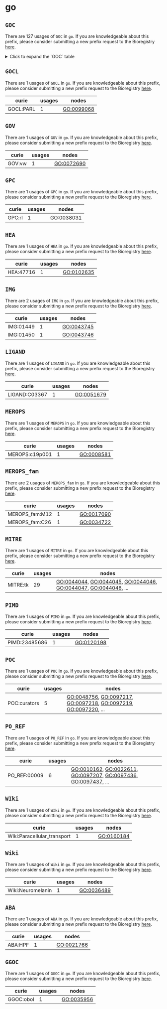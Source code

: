 # go

## `GOC`

There are 127 usages of `GOC` in `go`.
If you are knowledgeable about this prefix, please consider submitting a new prefix
request to the Bioregistry [here](https://github.com/biopragmatics/bioregistry/issues/new?assignees=cthoyt&labels=New%2CPrefix&template=new-prefix.yml&title=%5BResource%5D%3A%20GOC).

<details>
<summary>Click to expand the `GOC` table</summary>

| curie                              |   usages | nodes                                                                                                                                                                                                                                                                                            |
|------------------------------------|----------|--------------------------------------------------------------------------------------------------------------------------------------------------------------------------------------------------------------------------------------------------------------------------------------------------|
| GOC:TermGenie                      |     4453 | [GO:0000917](http://purl.obolibrary.org/obo/GO_0000917), [GO:0002036](http://purl.obolibrary.org/obo/GO_0002036), [GO:0002037](http://purl.obolibrary.org/obo/GO_0002037), [GO:0002038](http://purl.obolibrary.org/obo/GO_0002038), [GO:0003352](http://purl.obolibrary.org/obo/GO_0003352), ... |
| GOC:mah                            |     2066 | [GO:0000014](http://purl.obolibrary.org/obo/GO_0000014), [GO:0000027](http://purl.obolibrary.org/obo/GO_0000027), [GO:0000028](http://purl.obolibrary.org/obo/GO_0000028), [GO:0000045](http://purl.obolibrary.org/obo/GO_0000045), [GO:0000055](http://purl.obolibrary.org/obo/GO_0000055), ... |
| GOC:tb                             |      874 | [GO:0000132](http://purl.obolibrary.org/obo/GO_0000132), [GO:0000148](http://purl.obolibrary.org/obo/GO_0000148), [GO:0000452](http://purl.obolibrary.org/obo/GO_0000452), [GO:0000459](http://purl.obolibrary.org/obo/GO_0000459), [GO:0000469](http://purl.obolibrary.org/obo/GO_0000469), ... |
| GOC:obol                           |      792 | [GO:0000915](http://purl.obolibrary.org/obo/GO_0000915), [GO:0010411](http://purl.obolibrary.org/obo/GO_0010411), [GO:0032655](http://purl.obolibrary.org/obo/GO_0032655), [GO:0032695](http://purl.obolibrary.org/obo/GO_0032695), [GO:0032735](http://purl.obolibrary.org/obo/GO_0032735), ... |
| GOC:bf                             |      739 | [GO:0000038](http://purl.obolibrary.org/obo/GO_0000038), [GO:0000165](http://purl.obolibrary.org/obo/GO_0000165), [GO:0000185](http://purl.obolibrary.org/obo/GO_0000185), [GO:0000186](http://purl.obolibrary.org/obo/GO_0000186), [GO:0000836](http://purl.obolibrary.org/obo/GO_0000836), ... |
| GOC:dph                            |      493 | [GO:0000146](http://purl.obolibrary.org/obo/GO_0000146), [GO:0000335](http://purl.obolibrary.org/obo/GO_0000335), [GO:0000336](http://purl.obolibrary.org/obo/GO_0000336), [GO:0000337](http://purl.obolibrary.org/obo/GO_0000337), [GO:0000749](http://purl.obolibrary.org/obo/GO_0000749), ... |
| GOC:add                            |      234 | [GO:0001779](http://purl.obolibrary.org/obo/GO_0001779), [GO:0001865](http://purl.obolibrary.org/obo/GO_0001865), [GO:0001867](http://purl.obolibrary.org/obo/GO_0001867), [GO:0001868](http://purl.obolibrary.org/obo/GO_0001868), [GO:0001869](http://purl.obolibrary.org/obo/GO_0001869), ... |
| GOC:vw                             |      172 | [GO:0000078](http://purl.obolibrary.org/obo/GO_0000078), [GO:0000196](http://purl.obolibrary.org/obo/GO_0000196), [GO:0000348](http://purl.obolibrary.org/obo/GO_0000348), [GO:0000365](http://purl.obolibrary.org/obo/GO_0000365), [GO:0000366](http://purl.obolibrary.org/obo/GO_0000366), ... |
| GOC:signaling                      |      153 | [GO:0003136](http://purl.obolibrary.org/obo/GO_0003136), [GO:0003267](http://purl.obolibrary.org/obo/GO_0003267), [GO:0003306](http://purl.obolibrary.org/obo/GO_0003306), [GO:0003307](http://purl.obolibrary.org/obo/GO_0003307), [GO:0003308](http://purl.obolibrary.org/obo/GO_0003308), ... |
| GOC:mtg_kidney_jan10               |       84 | [GO:0034672](http://purl.obolibrary.org/obo/GO_0034672), [GO:0039003](http://purl.obolibrary.org/obo/GO_0039003), [GO:0039006](http://purl.obolibrary.org/obo/GO_0039006), [GO:0039009](http://purl.obolibrary.org/obo/GO_0039009), [GO:0039011](http://purl.obolibrary.org/obo/GO_0039011), ... |
| GOC:dos                            |       83 | [GO:0008407](http://purl.obolibrary.org/obo/GO_0008407), [GO:0009415](http://purl.obolibrary.org/obo/GO_0009415), [GO:0009725](http://purl.obolibrary.org/obo/GO_0009725), [GO:0009733](http://purl.obolibrary.org/obo/GO_0009733), [GO:0009735](http://purl.obolibrary.org/obo/GO_0009735), ... |
| GOC:sl                             |       66 | [GO:0005980](http://purl.obolibrary.org/obo/GO_0005980), [GO:0005981](http://purl.obolibrary.org/obo/GO_0005981), [GO:0008584](http://purl.obolibrary.org/obo/GO_0008584), [GO:0008585](http://purl.obolibrary.org/obo/GO_0008585), [GO:0008610](http://purl.obolibrary.org/obo/GO_0008610), ... |
| GOC:jl                             |       61 | [GO:0006607](http://purl.obolibrary.org/obo/GO_0006607), [GO:0006928](http://purl.obolibrary.org/obo/GO_0006928), [GO:0009877](http://purl.obolibrary.org/obo/GO_0009877), [GO:0016032](http://purl.obolibrary.org/obo/GO_0016032), [GO:0019048](http://purl.obolibrary.org/obo/GO_0019048), ... |
| GOC:krc                            |       55 | [GO:0000950](http://purl.obolibrary.org/obo/GO_0000950), [GO:0000953](http://purl.obolibrary.org/obo/GO_0000953), [GO:0003918](http://purl.obolibrary.org/obo/GO_0003918), [GO:0004175](http://purl.obolibrary.org/obo/GO_0004175), [GO:0004252](http://purl.obolibrary.org/obo/GO_0004252), ... |
| GOC:rl                             |       51 | [GO:0000124](http://purl.obolibrary.org/obo/GO_0000124), [GO:0000159](http://purl.obolibrary.org/obo/GO_0000159), [GO:0001837](http://purl.obolibrary.org/obo/GO_0001837), [GO:0003138](http://purl.obolibrary.org/obo/GO_0003138), [GO:0003265](http://purl.obolibrary.org/obo/GO_0003265), ... |
| GOC:mtg_heart                      |       49 | [GO:0003139](http://purl.obolibrary.org/obo/GO_0003139), [GO:0003142](http://purl.obolibrary.org/obo/GO_0003142), [GO:0003146](http://purl.obolibrary.org/obo/GO_0003146), [GO:0003161](http://purl.obolibrary.org/obo/GO_0003161), [GO:0003162](http://purl.obolibrary.org/obo/GO_0003162), ... |
| GOC:BHF                            |       39 | [GO:0030228](http://purl.obolibrary.org/obo/GO_0030228), [GO:0032615](http://purl.obolibrary.org/obo/GO_0032615), [GO:0032619](http://purl.obolibrary.org/obo/GO_0032619), [GO:0032620](http://purl.obolibrary.org/obo/GO_0032620), [GO:0032621](http://purl.obolibrary.org/obo/GO_0032621), ... |
| GOC:bhm                            |       38 | [GO:0000109](http://purl.obolibrary.org/obo/GO_0000109), [GO:0016602](http://purl.obolibrary.org/obo/GO_0016602), [GO:0017053](http://purl.obolibrary.org/obo/GO_0017053), [GO:0031297](http://purl.obolibrary.org/obo/GO_0031297), [GO:0042824](http://purl.obolibrary.org/obo/GO_0042824), ... |
| GOC:yaf                            |       38 | [GO:0003179](http://purl.obolibrary.org/obo/GO_0003179), [GO:0006636](http://purl.obolibrary.org/obo/GO_0006636), [GO:0006972](http://purl.obolibrary.org/obo/GO_0006972), [GO:0030223](http://purl.obolibrary.org/obo/GO_0030223), [GO:0035623](http://purl.obolibrary.org/obo/GO_0035623), ... |
| GOC:pr                             |       37 | [GO:0005080](http://purl.obolibrary.org/obo/GO_0005080), [GO:0006490](http://purl.obolibrary.org/obo/GO_0006490), [GO:0007528](http://purl.obolibrary.org/obo/GO_0007528), [GO:0007595](http://purl.obolibrary.org/obo/GO_0007595), [GO:0008303](http://purl.obolibrary.org/obo/GO_0008303), ... |
| GOC:ab                             |       27 | [GO:0009897](http://purl.obolibrary.org/obo/GO_0009897), [GO:0009898](http://purl.obolibrary.org/obo/GO_0009898), [GO:0010009](http://purl.obolibrary.org/obo/GO_0010009), [GO:0031232](http://purl.obolibrary.org/obo/GO_0031232), [GO:0031233](http://purl.obolibrary.org/obo/GO_0031233), ... |
| GOC:vk                             |       25 | [GO:0000724](http://purl.obolibrary.org/obo/GO_0000724), [GO:0004497](http://purl.obolibrary.org/obo/GO_0004497), [GO:0005129](http://purl.obolibrary.org/obo/GO_0005129), [GO:0005157](http://purl.obolibrary.org/obo/GO_0005157), [GO:0019827](http://purl.obolibrary.org/obo/GO_0019827), ... |
| GOC:bm                             |       25 | [GO:0019068](http://purl.obolibrary.org/obo/GO_0019068), [GO:0039631](http://purl.obolibrary.org/obo/GO_0039631), [GO:0039632](http://purl.obolibrary.org/obo/GO_0039632), [GO:0039633](http://purl.obolibrary.org/obo/GO_0039633), [GO:0043493](http://purl.obolibrary.org/obo/GO_0043493), ... |
| GOC:go_curators                    |       21 | [GO:0000703](http://purl.obolibrary.org/obo/GO_0000703), [GO:0002060](http://purl.obolibrary.org/obo/GO_0002060), [GO:0002061](http://purl.obolibrary.org/obo/GO_0002061), [GO:0005345](http://purl.obolibrary.org/obo/GO_0005345), [GO:0005350](http://purl.obolibrary.org/obo/GO_0005350), ... |
| GOC:jh2                            |       19 | [GO:0005656](http://purl.obolibrary.org/obo/GO_0005656), [GO:0006267](http://purl.obolibrary.org/obo/GO_0006267), [GO:0006352](http://purl.obolibrary.org/obo/GO_0006352), [GO:0006353](http://purl.obolibrary.org/obo/GO_0006353), [GO:0006354](http://purl.obolibrary.org/obo/GO_0006354), ... |
| GOC:cls                            |       19 | [GO:0021504](http://purl.obolibrary.org/obo/GO_0021504), [GO:0021539](http://purl.obolibrary.org/obo/GO_0021539), [GO:0021541](http://purl.obolibrary.org/obo/GO_0021541), [GO:0021547](http://purl.obolibrary.org/obo/GO_0021547), [GO:0021550](http://purl.obolibrary.org/obo/GO_0021550), ... |
| GOC:cjm                            |       18 | [GO:0000502](http://purl.obolibrary.org/obo/GO_0000502), [GO:0001957](http://purl.obolibrary.org/obo/GO_0001957), [GO:0005922](http://purl.obolibrary.org/obo/GO_0005922), [GO:0008406](http://purl.obolibrary.org/obo/GO_0008406), [GO:0009654](http://purl.obolibrary.org/obo/GO_0009654), ... |
| GOC:txnOH                          |       16 | [GO:0001109](http://purl.obolibrary.org/obo/GO_0001109), [GO:0001112](http://purl.obolibrary.org/obo/GO_0001112), [GO:0001172](http://purl.obolibrary.org/obo/GO_0001172), [GO:0001173](http://purl.obolibrary.org/obo/GO_0001173), [GO:0001192](http://purl.obolibrary.org/obo/GO_0001192), ... |
| GOC:al                             |       16 | [GO:0005643](http://purl.obolibrary.org/obo/GO_0005643), [GO:0006611](http://purl.obolibrary.org/obo/GO_0006611), [GO:0006886](http://purl.obolibrary.org/obo/GO_0006886), [GO:0036127](http://purl.obolibrary.org/obo/GO_0036127), [GO:0036245](http://purl.obolibrary.org/obo/GO_0036245), ... |
| GOC:sart                           |       15 | [GO:0004503](http://purl.obolibrary.org/obo/GO_0004503), [GO:0007593](http://purl.obolibrary.org/obo/GO_0007593), [GO:0015276](http://purl.obolibrary.org/obo/GO_0015276), [GO:0016322](http://purl.obolibrary.org/obo/GO_0016322), [GO:0022824](http://purl.obolibrary.org/obo/GO_0022824), ... |
| GOC:hjd                            |       14 | [GO:0000154](http://purl.obolibrary.org/obo/GO_0000154), [GO:0002151](http://purl.obolibrary.org/obo/GO_0002151), [GO:0004397](http://purl.obolibrary.org/obo/GO_0004397), [GO:0004812](http://purl.obolibrary.org/obo/GO_0004812), [GO:0006400](http://purl.obolibrary.org/obo/GO_0006400), ... |
| GOC:ecd                            |       14 | [GO:0003725](http://purl.obolibrary.org/obo/GO_0003725), [GO:0004745](http://purl.obolibrary.org/obo/GO_0004745), [GO:0007228](http://purl.obolibrary.org/obo/GO_0007228), [GO:0008589](http://purl.obolibrary.org/obo/GO_0008589), [GO:0010501](http://purl.obolibrary.org/obo/GO_0010501), ... |
| GOC:sp                             |       14 | [GO:0035098](http://purl.obolibrary.org/obo/GO_0035098), [GO:0035605](http://purl.obolibrary.org/obo/GO_0035605), [GO:0036292](http://purl.obolibrary.org/obo/GO_0036292), [GO:0036310](http://purl.obolibrary.org/obo/GO_0036310), [GO:0036317](http://purl.obolibrary.org/obo/GO_0036317), ... |
| GOC:rk                             |       13 | [GO:0008544](http://purl.obolibrary.org/obo/GO_0008544), [GO:0009913](http://purl.obolibrary.org/obo/GO_0009913), [GO:0009957](http://purl.obolibrary.org/obo/GO_0009957), [GO:0010481](http://purl.obolibrary.org/obo/GO_0010481), [GO:0010482](http://purl.obolibrary.org/obo/GO_0010482), ... |
| GOC:autophagy                      |       12 | [GO:0000421](http://purl.obolibrary.org/obo/GO_0000421), [GO:0016240](http://purl.obolibrary.org/obo/GO_0016240), [GO:0016243](http://purl.obolibrary.org/obo/GO_0016243), [GO:0030399](http://purl.obolibrary.org/obo/GO_0030399), [GO:0034423](http://purl.obolibrary.org/obo/GO_0034423), ... |
| GOC:kmv                            |       11 | [GO:0030056](http://purl.obolibrary.org/obo/GO_0030056), [GO:0031045](http://purl.obolibrary.org/obo/GO_0031045), [GO:0032127](http://purl.obolibrary.org/obo/GO_0032127), [GO:0032253](http://purl.obolibrary.org/obo/GO_0032253), [GO:0032256](http://purl.obolibrary.org/obo/GO_0032256), ... |
| GOC:mtg_cardiac_conduct_nov11      |       10 | [GO:0003163](http://purl.obolibrary.org/obo/GO_0003163), [GO:0005222](http://purl.obolibrary.org/obo/GO_0005222), [GO:0038166](http://purl.obolibrary.org/obo/GO_0038166), [GO:0060921](http://purl.obolibrary.org/obo/GO_0060921), [GO:0060930](http://purl.obolibrary.org/obo/GO_0060930), ... |
| GOC:ebc                            |       10 | [GO:0005546](http://purl.obolibrary.org/obo/GO_0005546), [GO:0008432](http://purl.obolibrary.org/obo/GO_0008432), [GO:0035639](http://purl.obolibrary.org/obo/GO_0035639), [GO:0035683](http://purl.obolibrary.org/obo/GO_0035683), [GO:0035684](http://purl.obolibrary.org/obo/GO_0035684), ... |
| GOC:rb                             |        9 | [GO:0000054](http://purl.obolibrary.org/obo/GO_0000054), [GO:0004574](http://purl.obolibrary.org/obo/GO_0004574), [GO:0030956](http://purl.obolibrary.org/obo/GO_0030956), [GO:0036402](http://purl.obolibrary.org/obo/GO_0036402), [GO:0051085](http://purl.obolibrary.org/obo/GO_0051085), ... |
| GOC:rph                            |        9 | [GO:0001822](http://purl.obolibrary.org/obo/GO_0001822), [GO:0007042](http://purl.obolibrary.org/obo/GO_0007042), [GO:0010917](http://purl.obolibrary.org/obo/GO_0010917), [GO:0010918](http://purl.obolibrary.org/obo/GO_0010918), [GO:0035752](http://purl.obolibrary.org/obo/GO_0035752), ... |
| GOC:elh                            |        9 | [GO:0003690](http://purl.obolibrary.org/obo/GO_0003690), [GO:0019985](http://purl.obolibrary.org/obo/GO_0019985), [GO:0042276](http://purl.obolibrary.org/obo/GO_0042276), [GO:0060543](http://purl.obolibrary.org/obo/GO_0060543), [GO:0070180](http://purl.obolibrary.org/obo/GO_0070180), ... |
| GOC:mcc                            |        9 | [GO:0005750](http://purl.obolibrary.org/obo/GO_0005750), [GO:0017062](http://purl.obolibrary.org/obo/GO_0017062), [GO:0030848](http://purl.obolibrary.org/obo/GO_0030848), [GO:0032133](http://purl.obolibrary.org/obo/GO_0032133), [GO:0032865](http://purl.obolibrary.org/obo/GO_0032865), ... |
| GOC:rn                             |        9 | [GO:0036266](http://purl.obolibrary.org/obo/GO_0036266), [GO:0070651](http://purl.obolibrary.org/obo/GO_0070651), [GO:0071885](http://purl.obolibrary.org/obo/GO_0071885), [GO:0090282](http://purl.obolibrary.org/obo/GO_0090282), [GO:0120155](http://purl.obolibrary.org/obo/GO_0120155), ... |
| GOC:pg                             |        8 | [GO:0005096](http://purl.obolibrary.org/obo/GO_0005096), [GO:0039503](http://purl.obolibrary.org/obo/GO_0039503), [GO:0045087](http://purl.obolibrary.org/obo/GO_0045087), [GO:0052157](http://purl.obolibrary.org/obo/GO_0052157), [GO:0052167](http://purl.obolibrary.org/obo/GO_0052167), ... |
| GOC:mtg_lung                       |        8 | [GO:0007171](http://purl.obolibrary.org/obo/GO_0007171), [GO:0060424](http://purl.obolibrary.org/obo/GO_0060424), [GO:0060426](http://purl.obolibrary.org/obo/GO_0060426), [GO:0060428](http://purl.obolibrary.org/obo/GO_0060428), [GO:0060447](http://purl.obolibrary.org/obo/GO_0060447), ... |
| GOC:kad                            |        8 | [GO:0010279](http://purl.obolibrary.org/obo/GO_0010279), [GO:0035647](http://purl.obolibrary.org/obo/GO_0035647), [GO:0035798](http://purl.obolibrary.org/obo/GO_0035798), [GO:0047312](http://purl.obolibrary.org/obo/GO_0047312), [GO:0070382](http://purl.obolibrary.org/obo/GO_0070382), ... |
| GOC:jp                             |        8 | [GO:0070086](http://purl.obolibrary.org/obo/GO_0070086), [GO:0070250](http://purl.obolibrary.org/obo/GO_0070250), [GO:0070300](http://purl.obolibrary.org/obo/GO_0070300), [GO:0070370](http://purl.obolibrary.org/obo/GO_0070370), [GO:0070417](http://purl.obolibrary.org/obo/GO_0070417), ... |
| GOC:rv                             |        8 | [GO:0071605](http://purl.obolibrary.org/obo/GO_0071605), [GO:0071606](http://purl.obolibrary.org/obo/GO_0071606), [GO:0071607](http://purl.obolibrary.org/obo/GO_0071607), [GO:0071608](http://purl.obolibrary.org/obo/GO_0071608), [GO:0071609](http://purl.obolibrary.org/obo/GO_0071609), ... |
| GOC:dgf                            |        7 | [GO:0000197](http://purl.obolibrary.org/obo/GO_0000197), [GO:0000198](http://purl.obolibrary.org/obo/GO_0000198), [GO:0000199](http://purl.obolibrary.org/obo/GO_0000199), [GO:0000200](http://purl.obolibrary.org/obo/GO_0000200), [GO:0035862](http://purl.obolibrary.org/obo/GO_0035862), ... |
| GOC:jh                             |        7 | [GO:0000404](http://purl.obolibrary.org/obo/GO_0000404), [GO:0016682](http://purl.obolibrary.org/obo/GO_0016682), [GO:0035484](http://purl.obolibrary.org/obo/GO_0035484), [GO:0035486](http://purl.obolibrary.org/obo/GO_0035486), [GO:0035489](http://purl.obolibrary.org/obo/GO_0035489), ... |
| GOC:jsg                            |        7 | [GO:0008022](http://purl.obolibrary.org/obo/GO_0008022), [GO:0018160](http://purl.obolibrary.org/obo/GO_0018160), [GO:0018220](http://purl.obolibrary.org/obo/GO_0018220), [GO:0018221](http://purl.obolibrary.org/obo/GO_0018221), [GO:0036290](http://purl.obolibrary.org/obo/GO_0036290), ... |
| GOC:tair_curators                  |        7 | [GO:0010263](http://purl.obolibrary.org/obo/GO_0010263), [GO:0010683](http://purl.obolibrary.org/obo/GO_0010683), [GO:0010684](http://purl.obolibrary.org/obo/GO_0010684), [GO:0010685](http://purl.obolibrary.org/obo/GO_0010685), [GO:0010686](http://purl.obolibrary.org/obo/GO_0010686), ... |
| GOC:di                             |        7 | [GO:0036164](http://purl.obolibrary.org/obo/GO_0036164), [GO:0036165](http://purl.obolibrary.org/obo/GO_0036165), [GO:0036187](http://purl.obolibrary.org/obo/GO_0036187), [GO:0036240](http://purl.obolibrary.org/obo/GO_0036240), [GO:0036267](http://purl.obolibrary.org/obo/GO_0036267), ... |
| GOC:vesicles                       |        7 | [GO:0070062](http://purl.obolibrary.org/obo/GO_0070062), [GO:0071971](http://purl.obolibrary.org/obo/GO_0071971), [GO:0097189](http://purl.obolibrary.org/obo/GO_0097189), [GO:1903551](http://purl.obolibrary.org/obo/GO_1903551), [GO:1903553](http://purl.obolibrary.org/obo/GO_1903553), ... |
| GOC:md                             |        6 | [GO:0030287](http://purl.obolibrary.org/obo/GO_0030287), [GO:0036407](http://purl.obolibrary.org/obo/GO_0036407), [GO:0036418](http://purl.obolibrary.org/obo/GO_0036418), [GO:0036419](http://purl.obolibrary.org/obo/GO_0036419), [GO:0036420](http://purl.obolibrary.org/obo/GO_0036420), ... |
| GOC:pamgo_curators                 |        6 | [GO:0034051](http://purl.obolibrary.org/obo/GO_0034051), [GO:0034052](http://purl.obolibrary.org/obo/GO_0034052), [GO:0034053](http://purl.obolibrary.org/obo/GO_0034053), [GO:0034054](http://purl.obolibrary.org/obo/GO_0034054), [GO:0034055](http://purl.obolibrary.org/obo/GO_0034055), ... |
| GOC:jc                             |        6 | [GO:0038172](http://purl.obolibrary.org/obo/GO_0038172), [GO:0038173](http://purl.obolibrary.org/obo/GO_0038173), [GO:0038178](http://purl.obolibrary.org/obo/GO_0038178), [GO:0051386](http://purl.obolibrary.org/obo/GO_0051386), [GO:0051387](http://purl.obolibrary.org/obo/GO_0051387), ... |
| GOC:mtg_chebi_dec09                |        5 | [GO:0009057](http://purl.obolibrary.org/obo/GO_0009057), [GO:0009059](http://purl.obolibrary.org/obo/GO_0009059), [GO:0043170](http://purl.obolibrary.org/obo/GO_0043170), [GO:0044260](http://purl.obolibrary.org/obo/GO_0044260), [GO:0044265](http://purl.obolibrary.org/obo/GO_0044265), ... |
| GOC:rs                             |        5 | [GO:0015986](http://purl.obolibrary.org/obo/GO_0015986), [GO:0035595](http://purl.obolibrary.org/obo/GO_0035595), [GO:0071938](http://purl.obolibrary.org/obo/GO_0071938), [GO:0071939](http://purl.obolibrary.org/obo/GO_0071939), [GO:0072541](http://purl.obolibrary.org/obo/GO_0072541), ... |
| GOC:dgh                            |        4 | [GO:0021768](http://purl.obolibrary.org/obo/GO_0021768), [GO:0021770](http://purl.obolibrary.org/obo/GO_0021770), [GO:0021771](http://purl.obolibrary.org/obo/GO_0021771), [GO:0070121](http://purl.obolibrary.org/obo/GO_0070121)                                                               |
| GOC:ah                             |        4 | [GO:0031648](http://purl.obolibrary.org/obo/GO_0031648), [GO:0050821](http://purl.obolibrary.org/obo/GO_0050821), [GO:0050822](http://purl.obolibrary.org/obo/GO_0050822), [GO:1904936](http://purl.obolibrary.org/obo/GO_1904936)                                                               |
| GOC:mtg_25march11                  |        4 | [GO:0035810](http://purl.obolibrary.org/obo/GO_0035810), [GO:0035811](http://purl.obolibrary.org/obo/GO_0035811), [GO:0035815](http://purl.obolibrary.org/obo/GO_0035815), [GO:0035818](http://purl.obolibrary.org/obo/GO_0035818)                                                               |
| GOC:amm                            |        4 | [GO:0036300](http://purl.obolibrary.org/obo/GO_0036300), [GO:0071532](http://purl.obolibrary.org/obo/GO_0071532), [GO:0071533](http://purl.obolibrary.org/obo/GO_0071533), [GO:0071537](http://purl.obolibrary.org/obo/GO_0071537)                                                               |
| GOC:uh                             |        4 | [GO:0036323](http://purl.obolibrary.org/obo/GO_0036323), [GO:0036324](http://purl.obolibrary.org/obo/GO_0036324), [GO:0036325](http://purl.obolibrary.org/obo/GO_0036325), [GO:0036332](http://purl.obolibrary.org/obo/GO_0036332)                                                               |
| GOC:bc                             |        4 | [GO:0043121](http://purl.obolibrary.org/obo/GO_0043121), [GO:0098883](http://purl.obolibrary.org/obo/GO_0098883), [GO:0140058](http://purl.obolibrary.org/obo/GO_0140058), [GO:0150051](http://purl.obolibrary.org/obo/GO_0150051)                                                               |
| GOC:lnp                            |        4 | [GO:0062011](http://purl.obolibrary.org/obo/GO_0062011), [GO:0110078](http://purl.obolibrary.org/obo/GO_0110078), [GO:0120123](http://purl.obolibrary.org/obo/GO_0120123), [GO:0120157](http://purl.obolibrary.org/obo/GO_0120157)                                                               |
| GOC:nc                             |        3 | [GO:0000333](http://purl.obolibrary.org/obo/GO_0000333), [GO:1990682](http://purl.obolibrary.org/obo/GO_1990682), [GO:1990879](http://purl.obolibrary.org/obo/GO_1990879)                                                                                                                        |
| GOC:mtg_apoptosis                  |        3 | [GO:0004197](http://purl.obolibrary.org/obo/GO_0004197), [GO:0060033](http://purl.obolibrary.org/obo/GO_0060033), [GO:0097153](http://purl.obolibrary.org/obo/GO_0097153)                                                                                                                        |
| GOC:cb                             |        3 | [GO:0005242](http://purl.obolibrary.org/obo/GO_0005242), [GO:0070581](http://purl.obolibrary.org/obo/GO_0070581), [GO:0070582](http://purl.obolibrary.org/obo/GO_0070582)                                                                                                                        |
| GOC:ai                             |        3 | [GO:0009081](http://purl.obolibrary.org/obo/GO_0009081), [GO:0009082](http://purl.obolibrary.org/obo/GO_0009082), [GO:0009083](http://purl.obolibrary.org/obo/GO_0009083)                                                                                                                        |
| GOC:PO_curators                    |        3 | [GO:0009835](http://purl.obolibrary.org/obo/GO_0009835), [GO:0022611](http://purl.obolibrary.org/obo/GO_0022611), [GO:0048438](http://purl.obolibrary.org/obo/GO_0048438)                                                                                                                        |
| GOC:imk                            |        3 | [GO:0016507](http://purl.obolibrary.org/obo/GO_0016507), [GO:0070678](http://purl.obolibrary.org/obo/GO_0070678), [GO:0071915](http://purl.obolibrary.org/obo/GO_0071915)                                                                                                                        |
| GOC:mw                             |        3 | [GO:0036134](http://purl.obolibrary.org/obo/GO_0036134), [GO:0036153](http://purl.obolibrary.org/obo/GO_0036153), [GO:0036154](http://purl.obolibrary.org/obo/GO_0036154)                                                                                                                        |
| GOC:nhn                            |        3 | [GO:0036339](http://purl.obolibrary.org/obo/GO_0036339), [GO:0038163](http://purl.obolibrary.org/obo/GO_0038163), [GO:0038192](http://purl.obolibrary.org/obo/GO_0038192)                                                                                                                        |
| GOC:pad                            |        3 | [GO:0061742](http://purl.obolibrary.org/obo/GO_0061742), [GO:0071211](http://purl.obolibrary.org/obo/GO_0071211), [GO:1990316](http://purl.obolibrary.org/obo/GO_1990316)                                                                                                                        |
| GOC:ach                            |        3 | [GO:0120309](http://purl.obolibrary.org/obo/GO_0120309), [GO:0120311](http://purl.obolibrary.org/obo/GO_0120311), [GO:0120326](http://purl.obolibrary.org/obo/GO_0120326)                                                                                                                        |
| GOC:se                             |        2 | [GO:0000214](http://purl.obolibrary.org/obo/GO_0000214), [GO:0035601](http://purl.obolibrary.org/obo/GO_0035601)                                                                                                                                                                                 |
| GOC:mtg_cardio                     |        2 | [GO:0003050](http://purl.obolibrary.org/obo/GO_0003050), [GO:0021811](http://purl.obolibrary.org/obo/GO_0021811)                                                                                                                                                                                 |
| GOC:cilia                          |        2 | [GO:0005814](http://purl.obolibrary.org/obo/GO_0005814), [GO:0060287](http://purl.obolibrary.org/obo/GO_0060287)                                                                                                                                                                                 |
| GOC:cjk                            |        2 | [GO:0005839](http://purl.obolibrary.org/obo/GO_0005839), [GO:0016593](http://purl.obolibrary.org/obo/GO_0016593)                                                                                                                                                                                 |
| GOC:mcc2                           |        2 | [GO:0009758](http://purl.obolibrary.org/obo/GO_0009758), [GO:0043610](http://purl.obolibrary.org/obo/GO_0043610)                                                                                                                                                                                 |
| GOC:curators                       |        2 | [GO:0030220](http://purl.obolibrary.org/obo/GO_0030220), [GO:0046146](http://purl.obolibrary.org/obo/GO_0046146)                                                                                                                                                                                 |
| GOC:pf                             |        2 | [GO:0031164](http://purl.obolibrary.org/obo/GO_0031164), [GO:0070685](http://purl.obolibrary.org/obo/GO_0070685)                                                                                                                                                                                 |
| GOC:ha                             |        2 | [GO:0031594](http://purl.obolibrary.org/obo/GO_0031594), [GO:0062130](http://purl.obolibrary.org/obo/GO_0062130)                                                                                                                                                                                 |
| GOC:als                            |        2 | [GO:0036413](http://purl.obolibrary.org/obo/GO_0036413), [GO:1990256](http://purl.obolibrary.org/obo/GO_1990256)                                                                                                                                                                                 |
| GOC:am                             |        2 | [GO:0036447](http://purl.obolibrary.org/obo/GO_0036447), [GO:1990464](http://purl.obolibrary.org/obo/GO_1990464)                                                                                                                                                                                 |
| GOC:lb                             |        2 | [GO:0036449](http://purl.obolibrary.org/obo/GO_0036449), [GO:0047677](http://purl.obolibrary.org/obo/GO_0047677)                                                                                                                                                                                 |
| GOC:tfm                            |        2 | [GO:0044286](http://purl.obolibrary.org/obo/GO_0044286), [GO:0071948](http://purl.obolibrary.org/obo/GO_0071948)                                                                                                                                                                                 |
| GOC:rc                             |        2 | [GO:0048718](http://purl.obolibrary.org/obo/GO_0048718), [GO:0048725](http://purl.obolibrary.org/obo/GO_0048725)                                                                                                                                                                                 |
| GOC:MAH                            |        2 | [GO:0070525](http://purl.obolibrary.org/obo/GO_0070525), [GO:0070817](http://purl.obolibrary.org/obo/GO_0070817)                                                                                                                                                                                 |
| GOC:dh                             |        2 | [GO:0070909](http://purl.obolibrary.org/obo/GO_0070909), [GO:0070968](http://purl.obolibrary.org/obo/GO_0070968)                                                                                                                                                                                 |
| GOC:rjd                            |        2 | [GO:0110094](http://purl.obolibrary.org/obo/GO_0110094), [GO:0120031](http://purl.obolibrary.org/obo/GO_0120031)                                                                                                                                                                                 |
| GOC:mls                            |        2 | [GO:1902074](http://purl.obolibrary.org/obo/GO_1902074), [GO:1902075](http://purl.obolibrary.org/obo/GO_1902075)                                                                                                                                                                                 |
| GOC:mgi_curators                   |        1 | [GO:0001949](http://purl.obolibrary.org/obo/GO_0001949)                                                                                                                                                                                                                                          |
| GOC:pm                             |        1 | [GO:0006509](http://purl.obolibrary.org/obo/GO_0006509)                                                                                                                                                                                                                                          |
| GOC:cuators                        |        1 | [GO:0009229](http://purl.obolibrary.org/obo/GO_0009229)                                                                                                                                                                                                                                          |
| GOC:syr                            |        1 | [GO:0010213](http://purl.obolibrary.org/obo/GO_0010213)                                                                                                                                                                                                                                          |
| GOC:kd                             |        1 | [GO:0015039](http://purl.obolibrary.org/obo/GO_0015039)                                                                                                                                                                                                                                          |
| GOC:fj                             |        1 | [GO:0015280](http://purl.obolibrary.org/obo/GO_0015280)                                                                                                                                                                                                                                          |
| GOC:pde                            |        1 | [GO:0030168](http://purl.obolibrary.org/obo/GO_0030168)                                                                                                                                                                                                                                          |
| GOC:ans                            |        1 | [GO:0032541](http://purl.obolibrary.org/obo/GO_0032541)                                                                                                                                                                                                                                          |
| GOC:db                             |        1 | [GO:0032790](http://purl.obolibrary.org/obo/GO_0032790)                                                                                                                                                                                                                                          |
| GOC:hp                             |        1 | [GO:0036275](http://purl.obolibrary.org/obo/GO_0036275)                                                                                                                                                                                                                                          |
| GOC:crds                           |        1 | [GO:0036370](http://purl.obolibrary.org/obo/GO_0036370)                                                                                                                                                                                                                                          |
| GOC:20238016                       |        1 | [GO:0036372](http://purl.obolibrary.org/obo/GO_0036372)                                                                                                                                                                                                                                          |
| GOC:gap                            |        1 | [GO:0038194](http://purl.obolibrary.org/obo/GO_0038194)                                                                                                                                                                                                                                          |
| GOC:ch                             |        1 | [GO:0039662](http://purl.obolibrary.org/obo/GO_0039662)                                                                                                                                                                                                                                          |
| GOC:mtg_sensu                      |        1 | [GO:0043591](http://purl.obolibrary.org/obo/GO_0043591)                                                                                                                                                                                                                                          |
| GOC:ceb                            |        1 | [GO:0048014](http://purl.obolibrary.org/obo/GO_0048014)                                                                                                                                                                                                                                          |
| GOC:molecular_function_refactoring |        1 | [GO:0048018](http://purl.obolibrary.org/obo/GO_0048018)                                                                                                                                                                                                                                          |
| GOC:mtg_signaling                  |        1 | [GO:0048019](http://purl.obolibrary.org/obo/GO_0048019)                                                                                                                                                                                                                                          |
| GOC:br                             |        1 | [GO:0048205](http://purl.obolibrary.org/obo/GO_0048205)                                                                                                                                                                                                                                          |
| GOC:17911382                       |        1 | [GO:0048286](http://purl.obolibrary.org/obo/GO_0048286)                                                                                                                                                                                                                                          |
| GOC:mtg_muscle                     |        1 | [GO:0055013](http://purl.obolibrary.org/obo/GO_0055013)                                                                                                                                                                                                                                          |
| GOC:26493087                       |        1 | [GO:0061751](http://purl.obolibrary.org/obo/GO_0061751)                                                                                                                                                                                                                                          |
| GOC:nln                            |        1 | [GO:0070216](http://purl.obolibrary.org/obo/GO_0070216)                                                                                                                                                                                                                                          |
| GOC:sre                            |        1 | [GO:0070274](http://purl.obolibrary.org/obo/GO_0070274)                                                                                                                                                                                                                                          |
| GOC:mm2                            |        1 | [GO:0070652](http://purl.obolibrary.org/obo/GO_0070652)                                                                                                                                                                                                                                          |
| GOC:cvs                            |        1 | [GO:0071907](http://purl.obolibrary.org/obo/GO_0071907)                                                                                                                                                                                                                                          |
| GOC:mr                             |        1 | [GO:0090664](http://purl.obolibrary.org/obo/GO_0090664)                                                                                                                                                                                                                                          |
| GOC:kvm                            |        1 | [GO:0093002](http://purl.obolibrary.org/obo/GO_0093002)                                                                                                                                                                                                                                          |
| GOC:22139915                       |        1 | [GO:0097394](http://purl.obolibrary.org/obo/GO_0097394)                                                                                                                                                                                                                                          |
| GOC:emb                            |        1 | [GO:1900160](http://purl.obolibrary.org/obo/GO_1900160)                                                                                                                                                                                                                                          |
| GOC:sgd_curators                   |        1 | [GO:1901089](http://purl.obolibrary.org/obo/GO_1901089)                                                                                                                                                                                                                                          |
| GOC:mengo_curators                 |        1 | [GO:1902665](http://purl.obolibrary.org/obo/GO_1902665)                                                                                                                                                                                                                                          |
| GOC:tt                             |        1 | [GO:1902702](http://purl.obolibrary.org/obo/GO_1902702)                                                                                                                                                                                                                                          |
| GOC:hal                            |        1 | [GO:1904447](http://purl.obolibrary.org/obo/GO_1904447)                                                                                                                                                                                                                                          |

</details>

## `GOCL`

There are 1 usages of `GOCL` in `go`.
If you are knowledgeable about this prefix, please consider submitting a new prefix
request to the Bioregistry [here](https://github.com/biopragmatics/bioregistry/issues/new?assignees=cthoyt&labels=New%2CPrefix&template=new-prefix.yml&title=%5BResource%5D%3A%20GOCL).

| curie     |   usages | nodes                                                   |
|-----------|----------|---------------------------------------------------------|
| GOCL:PARL |        1 | [GO:0099068](http://purl.obolibrary.org/obo/GO_0099068) |

## `GOV`

There are 1 usages of `GOV` in `go`.
If you are knowledgeable about this prefix, please consider submitting a new prefix
request to the Bioregistry [here](https://github.com/biopragmatics/bioregistry/issues/new?assignees=cthoyt&labels=New%2CPrefix&template=new-prefix.yml&title=%5BResource%5D%3A%20GOV).

| curie   |   usages | nodes                                                   |
|---------|----------|---------------------------------------------------------|
| GOV:vw  |        1 | [GO:0072690](http://purl.obolibrary.org/obo/GO_0072690) |

## `GPC`

There are 1 usages of `GPC` in `go`.
If you are knowledgeable about this prefix, please consider submitting a new prefix
request to the Bioregistry [here](https://github.com/biopragmatics/bioregistry/issues/new?assignees=cthoyt&labels=New%2CPrefix&template=new-prefix.yml&title=%5BResource%5D%3A%20GPC).

| curie   |   usages | nodes                                                   |
|---------|----------|---------------------------------------------------------|
| GPC:rl  |        1 | [GO:0038031](http://purl.obolibrary.org/obo/GO_0038031) |

## `HEA`

There are 1 usages of `HEA` in `go`.
If you are knowledgeable about this prefix, please consider submitting a new prefix
request to the Bioregistry [here](https://github.com/biopragmatics/bioregistry/issues/new?assignees=cthoyt&labels=New%2CPrefix&template=new-prefix.yml&title=%5BResource%5D%3A%20HEA).

| curie     |   usages | nodes                                                   |
|-----------|----------|---------------------------------------------------------|
| HEA:47716 |        1 | [GO:0102635](http://purl.obolibrary.org/obo/GO_0102635) |

## `IMG`

There are 2 usages of `IMG` in `go`.
If you are knowledgeable about this prefix, please consider submitting a new prefix
request to the Bioregistry [here](https://github.com/biopragmatics/bioregistry/issues/new?assignees=cthoyt&labels=New%2CPrefix&template=new-prefix.yml&title=%5BResource%5D%3A%20IMG).

| curie     |   usages | nodes                                                   |
|-----------|----------|---------------------------------------------------------|
| IMG:01449 |        1 | [GO:0043745](http://purl.obolibrary.org/obo/GO_0043745) |
| IMG:01450 |        1 | [GO:0043746](http://purl.obolibrary.org/obo/GO_0043746) |

## `LIGAND`

There are 1 usages of `LIGAND` in `go`.
If you are knowledgeable about this prefix, please consider submitting a new prefix
request to the Bioregistry [here](https://github.com/biopragmatics/bioregistry/issues/new?assignees=cthoyt&labels=New%2CPrefix&template=new-prefix.yml&title=%5BResource%5D%3A%20LIGAND).

| curie         |   usages | nodes                                                   |
|---------------|----------|---------------------------------------------------------|
| LIGAND:C03367 |        1 | [GO:0051679](http://purl.obolibrary.org/obo/GO_0051679) |

## `MEROPS`

There are 1 usages of `MEROPS` in `go`.
If you are knowledgeable about this prefix, please consider submitting a new prefix
request to the Bioregistry [here](https://github.com/biopragmatics/bioregistry/issues/new?assignees=cthoyt&labels=New%2CPrefix&template=new-prefix.yml&title=%5BResource%5D%3A%20MEROPS).

| curie          |   usages | nodes                                                   |
|----------------|----------|---------------------------------------------------------|
| MEROPS:c19p001 |        1 | [GO:0008581](http://purl.obolibrary.org/obo/GO_0008581) |

## `MEROPS_fam`

There are 2 usages of `MEROPS_fam` in `go`.
If you are knowledgeable about this prefix, please consider submitting a new prefix
request to the Bioregistry [here](https://github.com/biopragmatics/bioregistry/issues/new?assignees=cthoyt&labels=New%2CPrefix&template=new-prefix.yml&title=%5BResource%5D%3A%20MEROPS_fam).

| curie          |   usages | nodes                                                   |
|----------------|----------|---------------------------------------------------------|
| MEROPS_fam:M12 |        1 | [GO:0017090](http://purl.obolibrary.org/obo/GO_0017090) |
| MEROPS_fam:C26 |        1 | [GO:0034722](http://purl.obolibrary.org/obo/GO_0034722) |

## `MITRE`

There are 1 usages of `MITRE` in `go`.
If you are knowledgeable about this prefix, please consider submitting a new prefix
request to the Bioregistry [here](https://github.com/biopragmatics/bioregistry/issues/new?assignees=cthoyt&labels=New%2CPrefix&template=new-prefix.yml&title=%5BResource%5D%3A%20MITRE).

| curie    |   usages | nodes                                                                                                                                                                                                                                                                                            |
|----------|----------|--------------------------------------------------------------------------------------------------------------------------------------------------------------------------------------------------------------------------------------------------------------------------------------------------|
| MITRE:tk |       29 | [GO:0044044](http://purl.obolibrary.org/obo/GO_0044044), [GO:0044045](http://purl.obolibrary.org/obo/GO_0044045), [GO:0044046](http://purl.obolibrary.org/obo/GO_0044046), [GO:0044047](http://purl.obolibrary.org/obo/GO_0044047), [GO:0044048](http://purl.obolibrary.org/obo/GO_0044048), ... |

## `PIMD`

There are 1 usages of `PIMD` in `go`.
If you are knowledgeable about this prefix, please consider submitting a new prefix
request to the Bioregistry [here](https://github.com/biopragmatics/bioregistry/issues/new?assignees=cthoyt&labels=New%2CPrefix&template=new-prefix.yml&title=%5BResource%5D%3A%20PIMD).

| curie         |   usages | nodes                                                   |
|---------------|----------|---------------------------------------------------------|
| PIMD:23485686 |        1 | [GO:0120198](http://purl.obolibrary.org/obo/GO_0120198) |

## `POC`

There are 1 usages of `POC` in `go`.
If you are knowledgeable about this prefix, please consider submitting a new prefix
request to the Bioregistry [here](https://github.com/biopragmatics/bioregistry/issues/new?assignees=cthoyt&labels=New%2CPrefix&template=new-prefix.yml&title=%5BResource%5D%3A%20POC).

| curie        |   usages | nodes                                                                                                                                                                                                                                                                                            |
|--------------|----------|--------------------------------------------------------------------------------------------------------------------------------------------------------------------------------------------------------------------------------------------------------------------------------------------------|
| POC:curators |        5 | [GO:0048756](http://purl.obolibrary.org/obo/GO_0048756), [GO:0097217](http://purl.obolibrary.org/obo/GO_0097217), [GO:0097218](http://purl.obolibrary.org/obo/GO_0097218), [GO:0097219](http://purl.obolibrary.org/obo/GO_0097219), [GO:0097220](http://purl.obolibrary.org/obo/GO_0097220), ... |

## `PO_REF`

There are 1 usages of `PO_REF` in `go`.
If you are knowledgeable about this prefix, please consider submitting a new prefix
request to the Bioregistry [here](https://github.com/biopragmatics/bioregistry/issues/new?assignees=cthoyt&labels=New%2CPrefix&template=new-prefix.yml&title=%5BResource%5D%3A%20PO_REF).

| curie        |   usages | nodes                                                                                                                                                                                                                                                                                            |
|--------------|----------|--------------------------------------------------------------------------------------------------------------------------------------------------------------------------------------------------------------------------------------------------------------------------------------------------|
| PO_REF:00009 |        6 | [GO:0010162](http://purl.obolibrary.org/obo/GO_0010162), [GO:0022611](http://purl.obolibrary.org/obo/GO_0022611), [GO:0097207](http://purl.obolibrary.org/obo/GO_0097207), [GO:0097436](http://purl.obolibrary.org/obo/GO_0097436), [GO:0097437](http://purl.obolibrary.org/obo/GO_0097437), ... |

## `WIki`

There are 1 usages of `WIki` in `go`.
If you are knowledgeable about this prefix, please consider submitting a new prefix
request to the Bioregistry [here](https://github.com/biopragmatics/bioregistry/issues/new?assignees=cthoyt&labels=New%2CPrefix&template=new-prefix.yml&title=%5BResource%5D%3A%20WIki).

| curie                       |   usages | nodes                                                   |
|-----------------------------|----------|---------------------------------------------------------|
| WIki:Paracellular_transport |        1 | [GO:0160184](http://purl.obolibrary.org/obo/GO_0160184) |

## `Wiki`

There are 1 usages of `Wiki` in `go`.
If you are knowledgeable about this prefix, please consider submitting a new prefix
request to the Bioregistry [here](https://github.com/biopragmatics/bioregistry/issues/new?assignees=cthoyt&labels=New%2CPrefix&template=new-prefix.yml&title=%5BResource%5D%3A%20Wiki).

| curie             |   usages | nodes                                                   |
|-------------------|----------|---------------------------------------------------------|
| Wiki:Neuromelanin |        1 | [GO:0036489](http://purl.obolibrary.org/obo/GO_0036489) |

## `ABA`

There are 1 usages of `ABA` in `go`.
If you are knowledgeable about this prefix, please consider submitting a new prefix
request to the Bioregistry [here](https://github.com/biopragmatics/bioregistry/issues/new?assignees=cthoyt&labels=New%2CPrefix&template=new-prefix.yml&title=%5BResource%5D%3A%20ABA).

| curie   |   usages | nodes                                                   |
|---------|----------|---------------------------------------------------------|
| ABA:HPF |        1 | [GO:0021766](http://purl.obolibrary.org/obo/GO_0021766) |

## `GGOC`

There are 1 usages of `GGOC` in `go`.
If you are knowledgeable about this prefix, please consider submitting a new prefix
request to the Bioregistry [here](https://github.com/biopragmatics/bioregistry/issues/new?assignees=cthoyt&labels=New%2CPrefix&template=new-prefix.yml&title=%5BResource%5D%3A%20GGOC).

| curie     |   usages | nodes                                                   |
|-----------|----------|---------------------------------------------------------|
| GGOC:obol |        1 | [GO:0035956](http://purl.obolibrary.org/obo/GO_0035956) |

